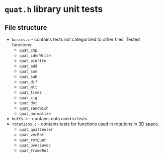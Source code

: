 # `quat.h` library unit tests

## File structure

- `basics.c` - contains tests not categorized to other files. Tested functions:
    - `quat_cmp`
    - `quat_idenWrite`
    - `quat_piWrite`
    - `quat_add`
    - `quat_sum`
    - `quat_sub`
    - `quat_dif`
    - `quat_mlt`
    - `quat_times`
    - `quat_cjg`
    - `quat_dot`
    - `quat_sandwich`
    - `quat_normalize`
- `buffs.h` - contains data used in tests
- `rotations.c` - contains tests for functions used in rotations in 3D space.
    - `quat_quat2euler`
    - `quat_vecRot`
    - `quat_rotQuat`
    - `quat_uvec2uvec`
    - `quat_frameRot`
